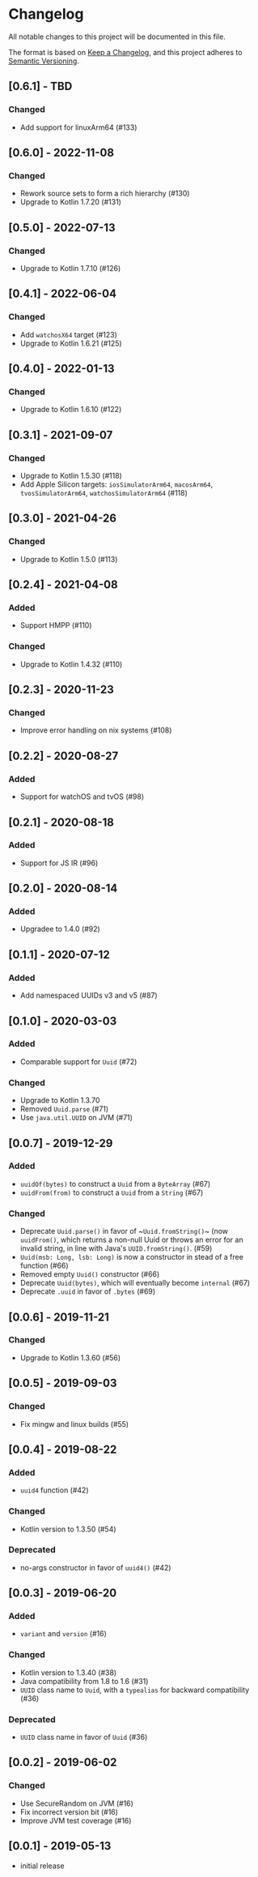 # Changelog

All notable changes to this project will be documented in this file.

The format is based on [Keep a Changelog](https://keepachangelog.com/), and this
project adheres to [Semantic Versioning](https://semver.org/).

## [0.6.1] - TBD
### Changed
- Add support for linuxArm64 (#133)

## [0.6.0] - 2022-11-08
### Changed
- Rework source sets to form a rich hierarchy (#130)
- Upgrade to Kotlin 1.7.20 (#131)

## [0.5.0] - 2022-07-13
### Changed
- Upgrade to Kotlin 1.7.10 (#126)

## [0.4.1] - 2022-06-04
### Changed
- Add `watchosX64` target (#123)
- Upgrade to Kotlin 1.6.21 (#125)

## [0.4.0] - 2022-01-13
### Changed
- Upgrade to Kotlin 1.6.10 (#122)

## [0.3.1] - 2021-09-07
### Changed
- Upgrade to Kotlin 1.5.30 (#118)
- Add Apple Silicon targets: `iosSimulatorArm64`, `macosArm64`, `tvosSimulatorArm64`, `watchosSimulatorArm64` (#118) 

## [0.3.0] - 2021-04-26
### Changed
- Upgrade to Kotlin 1.5.0 (#113)
## [0.2.4] - 2021-04-08
### Added
- Support HMPP (#110)
### Changed
- Upgrade to Kotlin 1.4.32 (#110)

## [0.2.3] - 2020-11-23
### Changed
- Improve error handling on nix systems (#108)

## [0.2.2] - 2020-08-27
### Added
- Support for watchOS and tvOS (#98)

## [0.2.1] - 2020-08-18
### Added
- Support for JS IR (#96)

## [0.2.0] - 2020-08-14
### Added
- Upgradee to 1.4.0 (#92)

## [0.1.1] - 2020-07-12
### Added
- Add namespaced UUIDs v3 and v5 (#87)

## [0.1.0] - 2020-03-03
### Added
- Comparable support for `Uuid` (#72)
### Changed
- Upgrade to Kotlin 1.3.70
- Removed `Uuid.parse` (#71)
- Use `java.util.UUID` on JVM (#71)

## [0.0.7] - 2019-12-29
### Added
- `uuidOf(bytes)` to construct a `Uuid` from a `ByteArray` (#67)
- `uuidFrom(from)` to construct a `Uuid` from a `String` (#67)
### Changed
- Deprecate `Uuid.parse()` in favor of ~`Uuid.fromString()`~ (now `uuidFrom()`, which returns a non-null Uuid or throws an error for an invalid string, in line with Java's `UUID.fromString()`. (#59)
- `Uuid(msb: Long, lsb: Long)` is now a constructor in stead of a free function (#66)
- Removed empty `Uuid()` constructor (#66)
- Deprecate `Uuid(bytes)`, which will eventually become `internal` (#67)
- Deprecate `.uuid` in favor of `.bytes` (#69)

## [0.0.6] - 2019-11-21
### Changed
- Upgrade to Kotlin 1.3.60 (#56)

## [0.0.5] - 2019-09-03
### Changed
- Fix mingw and linux builds (#55)

## [0.0.4] - 2019-08-22
### Added
- `uuid4` function (#42)
### Changed
- Kotlin version to 1.3.50 (#54)
### Deprecated
- no-args constructor in favor of `uuid4()` (#42)

## [0.0.3] - 2019-06-20
### Added
- `variant` and `version` (#16)
### Changed
- Kotlin version to 1.3.40 (#38)
- Java compatibility from 1.8 to 1.6 (#31)
- `UUID` class name to `Uuid`, with a `typealias` for backward compatibility (#36)
### Deprecated
- `UUID` class name in favor of `Uuid` (#36)

## [0.0.2] - 2019-06-02
### Changed
- Use SecureRandom on JVM (#16)
- Fix incorrect version bit (#16)
- Improve JVM test coverage (#16)

## [0.0.1] - 2019-05-13
- initial release
